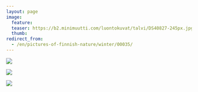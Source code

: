 ```yaml
---
layout: page
image:
  feature:
  teaser: https://b2.minimuutti.com/luontokuvat/talvi/DS40827-245px.jpg
  thumb:
redirect_from:
  - /en/pictures-of-finnish-nature/winter/00035/
---
```


![](https://b2.minimuutti.com/luontokuvat/talvi/DS40822-800px.jpg)

![](https://b2.minimuutti.com/luontokuvat/talvi/DS40825-800px.jpg)

![](https://b2.minimuutti.com/luontokuvat/talvi/DS40827-800px.jpg)
